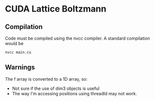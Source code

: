 # CUDA Lattice Boltzmann
## Compilation
Code must be compiled using the nvcc compiler. A standard compilation would be 
```bash
nvcc main.cu
```
## Warnings
The f array is converted to a 1D array, so:
* Not sure if the use of dim3 objects is useful
* The way I'm accessing positions using threadId may not work.